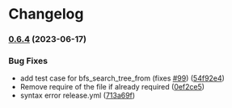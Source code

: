 # Changelog

### [0.6.4](https://www.github.com/monora/rgl/compare/v0.6.3...v0.6.4) (2023-06-17)


### Bug Fixes

* add test case for bfs_search_tree_from (fixes [#99](https://www.github.com/monora/rgl/issues/99)) ([54f92e4](https://www.github.com/monora/rgl/commit/54f92e497c0e628c5dcdab3334ef280f6f38bfd7))
* Remove require of the file if already required ([0ef2ce5](https://www.github.com/monora/rgl/commit/0ef2ce5c43c56503268303abac40fd841c4cea43))
* syntax error release.yml ([713a69f](https://www.github.com/monora/rgl/commit/713a69fb7788c0a317bd2cc7ec881fe87d3032f1))
